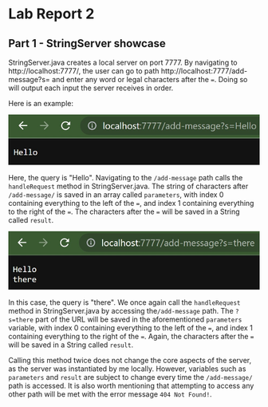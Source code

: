 # Lab Report 2

## Part 1 - StringServer showcase

StringServer.java creates a local server on port 7777. By navigating to http://localhost:7777/, the user can go to path http://localhost:7777/add-message?s= and enter any word or legal characters after the `=`. Doing so will output each input the server receives in order. 

Here is an example:

![Image](Hello.jpg)

Here, the query is "Hello". Navigating to the `/add-message` path calls the `handleRequest` method in StringServer.java. The string of characters after `/add-message/` is saved in an array called `parameters`, with index 0 containing everything to the left of the `=`, and index 1 containing everything to the right of the `=`. The characters after the `=` will be saved in a String called `result`. 

![Image](there.jpg)

In this case, the query is "there". We once again call the `handleRequest` method in StringServer.java by accessing the`/add-message` path. The `?s=there` part of the URL will be saved in the aforementioned `parameters` variable, with index 0 containing everything to the left of the `=`, and index 1 containing everything to the right of the `=`. Again, the characters after the `=` will be saved in a String called `result`. 

Calling this method twice does not change the core aspects of the server, as the server was instantiated by me locally. However, variables such as `parameters` and `result` are subject to change every time the `/add-message/` path is accessed. It is also worth mentioning that attempting to access any other path will be met with the error message `404 Not Found!`.
